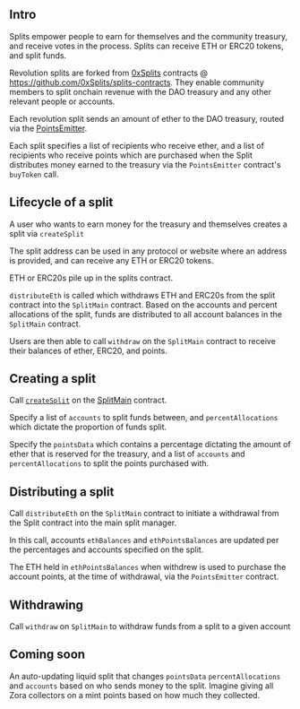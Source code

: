 ## Intro

Splits empower people to earn for themselves and the community treasury, and receive votes in the process. Splits can receive ETH or ERC20 tokens, and split funds. 

Revolution splits are forked from [0xSplits](https://splits.org/) contracts @ https://github.com/0xSplits/splits-contracts. They enable community members to split onchain revenue with the DAO treasury and any other relevant people or accounts. 

Each revolution split sends an amount of ether to the DAO treasury, routed via the [PointsEmitter](https://github.com/collectivexyz/revolution-protocol/blob/main/packages/revolution/src/RevolutionPointsEmitter.sol). 

Each split specifies a list of recipients who receive ether, and a list of recipients who receive points which are purchased when the Split distributes money earned to the treasury via the `PointsEmitter` contract's `buyToken` call. 


## Lifecycle of a split
A user who wants to earn money for the treasury and themselves creates a split via `createSplit`

The split address can be used in any protocol or website where an address is provided, and can receive any ETH or ERC20 tokens. 

ETH or ERC20s pile up in the splits contract. 

`distributeEth` is called which withdraws ETH and ERC20s from the split contract into the `SplitMain` contract. Based on the accounts and percent allocations of the split, funds are distributed to all account balances in the `SplitMain` contract. 

Users are then able to call `withdraw` on the `SplitMain` contract to receive their balances of ether, ERC20, and points. 

## Creating a split
Call [`createSplit`](https://github.com/collectivexyz/revolution-protocol/blob/main/packages/splits/src/SplitMain.sol#L363) on the [SplitMain](https://github.com/collectivexyz/revolution-protocol/blob/main/packages/splits/src/SplitMain.sol) contract.

Specify a list of `accounts` to split funds between, and `percentAllocations` which dictate the proportion of funds split. 

Specify the `pointsData` which contains a percentage dictating the amount of ether that is reserved for the treasury, and a list of `accounts` and `percentAllocations` to split the points purchased with. 

## Distributing a split
Call `distributeEth` on the `SplitMain` contract to initiate a withdrawal from the Split contract into the main split manager. 

In this call, accounts `ethBalances` and `ethPointsBalances` are updated per the percentages and accounts specified on the split. 

The ETH held in `ethPointsBalances` when withdrew is used to purchase the account points, at the time of withdrawal, via the `PointsEmitter` contract.

## Withdrawing
Call `withdraw` on `SplitMain` to withdraw funds from a split to a given account

## Coming soon
An auto-updating liquid split that changes `pointsData` `percentAllocations` and `accounts` based on who sends money to the split. Imagine giving all Zora collectors on a mint points based on how much they collected. 





